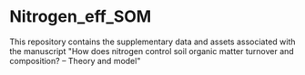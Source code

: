 # Nitrogen_eff_SOM
This repository contains the supplementary data and assets associated with the manuscript "How does nitrogen control soil organic matter turnover and composition? – Theory and model"
